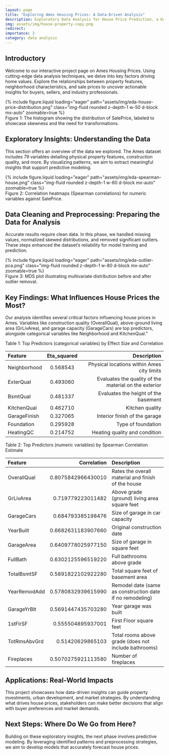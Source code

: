 ```yaml
---
layout: page
title: "Exploring Ames Housing Prices: A Data-Driven Analysis" 
description: Exploratory Data Analysis for House Price Prediction, a Kaggle competition
img: assets/img/house-property-copy.png
redirect: 
importance: 3
category: data analysis 
---
```



## Introductory 

Welcome to our interactive project page on Ames Housing Prices. Using cutting-edge data analysis techniques, we delve into key factors driving home values. Explore the relationships between property features, neighborhood characteristics, and sale prices to uncover actionable insights for buyers, sellers, and industry professionals. 

<div class="col-sm mt-3 mt-md-0">
        {% include figure.liquid loading="eager" path="assets/img/eda-house-price-distribution.png" class="img-fluid rounded z-depth-1 w-50 d-block mx-auto" zoomable=true %}
</div>
<div class="caption">
Figure 1: The histogram showing the distribution of SalePrice, labeled to showcase skewness and the need for transformations.
</div>


## Exploratory Insights: Understanding the Data 

This section offers an overview of the data we explored. The Ames dataset includes 79 variables detailing physical property features, construction quality, and more. By visualizing patterns, we aim to extract meaningful insights that support predictive modeling. 

<div class="col-sm mt-3 mt-md-0">
        {% include figure.liquid loading="eager" path="assets/img/eda-spearman-house.png" class="img-fluid rounded z-depth-1 w-60 d-block mx-auto" zoomable=true %}
</div>
<div class="caption">
Figure 2: Correlation heatmaps (Spearman correlations) for numeric variables against SalePrice.
</div>


## Data Cleaning and Preprocessing: Preparing the Data for Analysis 
Accurate results require clean data. In this phase, we handled missing values, normalized skewed distributions, and removed significant outliers. These steps enhanced the dataset’s reliability for model training and prediction. 

<div class="col-sm mt-3 mt-md-0">
        {% include figure.liquid loading="eager" path="assets/img/eda-outlier-pca.png" class="img-fluid rounded z-depth-1 w-80 d-block mx-auto" zoomable=true %}
</div>
<div class="caption">
Figure 3: MDS plot illustrating multivariate distribution before and after outlier removal. 
</div>

## Key Findings: What Influences House Prices the Most? 
Our analysis identifies several critical factors influencing house prices in Ames. Variables like construction quality (OverallQual), above-ground living area (GrLivArea), and garage capacity (GarageCars) are top predictors, alongside categorical variables like Neighborhood and KitchenQual.”

Table 1: Top Predictors (categorical variables) by Effect Size and Correlation 
<table>
  <thead>
    <tr>
      <th style="text-align:left;">Feature</th>
      <th style="text-align:center;">Eta_squared</th>
      <th style="text-align:right;">Description</th>
    </tr>
  </thead>
  <tbody>
    <tr>
      <td style="text-align:left;">Neighborhood</td>
      <td style="text-align:center;">0.568543</td>
      <td style="text-align:right;">Physical locations within Ames city limits</td>
    </tr>
    <tr>
      <td style="text-align:left;">ExterQual</td>
      <td style="text-align:center;">0.493060</td>
      <td style="text-align:right;">Evaluates the quality of the material on the exterior</td>
    </tr>
    <tr>
      <td style="text-align:left;">BsmtQual</td>
      <td style="text-align:center;">0.481337</td>
      <td style="text-align:right;">Evaluates the height of the basement</td>
    </tr>
    <tr>
      <td style="text-align:left;">KitchenQual</td>
      <td style="text-align:center;">0.462710</td>
      <td style="text-align:right;">Kitchen quality</td>
    </tr>
    <tr>
      <td style="text-align:left;">GarageFinish</td>
      <td style="text-align:center;">0.327065</td>
      <td style="text-align:right;">Interior finish of the garage</td>
    </tr>
    <tr>
      <td style="text-align:left;">Foundation</td>
      <td style="text-align:center;">0.295928</td>
      <td style="text-align:right;">Type of foundation</td>
    </tr>
    <tr>
      <td style="text-align:left;">HeatingQC</td>
      <td style="text-align:center;">0.214752</td>
      <td style="text-align:right;">Heating quality and condition</td>
    </tr>
  </tbody>
</table>


Table 2: Top Predictors (numeric variables) by Spearman Correlation Estimate 

<table>
  <thead>
    <tr>
      <th style="text-align:left;">Feature</th>
      <th style="text-align:right;">Correlation</th>
      <th style="text-align:left;">Description</th>
    </tr>
  </thead>
  <tbody>
    <tr>
      <td style="text-align:left;">OverallQual</td>
      <td style="text-align:right;">0.8075842966430010</td>
      <td style="text-align:left;">Rates the overall material and finish of the house</td>
    </tr>
    <tr>
      <td style="text-align:left;">GrLivArea</td>
      <td style="text-align:right;">0.719779223011482</td>
      <td style="text-align:left;">Above grade (ground) living area square feet</td>
    </tr>
    <tr>
      <td style="text-align:left;">GarageCars</td>
      <td style="text-align:right;">0.684793385198476</td>
      <td style="text-align:left;">Size of garage in car capacity</td>
    </tr>
    <tr>
      <td style="text-align:left;">YearBuilt</td>
      <td style="text-align:right;">0.6682631183907660</td>
      <td style="text-align:left;">Original construction date</td>
    </tr>
    <tr>
      <td style="text-align:left;">GarageArea</td>
      <td style="text-align:right;">0.6409778025977150</td>
      <td style="text-align:left;">Size of garage in square feet</td>
    </tr>
    <tr>
      <td style="text-align:left;">FullBath</td>
      <td style="text-align:right;">0.6302125596519220</td>
      <td style="text-align:left;">Full bathrooms above grade</td>
    </tr>
    <tr>
      <td style="text-align:left;">TotalBsmtSF</td>
      <td style="text-align:right;">0.5891822102922280</td>
      <td style="text-align:left;">Total square feet of basement area</td>
    </tr>
    <tr>
      <td style="text-align:left;">YearRemodAdd</td>
      <td style="text-align:right;">0.5780832939615990</td>
      <td style="text-align:left;">Remodel date (same as construction date if no remodeling)</td>
    </tr>
    <tr>
      <td style="text-align:left;">GarageYrBlt</td>
      <td style="text-align:right;">0.5691447435703280</td>
      <td style="text-align:left;">Year garage was built</td>
    </tr>
    <tr>
      <td style="text-align:left;">1stFlrSF</td>
      <td style="text-align:right;">0.555504895937001</td>
      <td style="text-align:left;">First Floor square feet</td>
    </tr>
    <tr>
      <td style="text-align:left;">TotRmsAbvGrd</td>
      <td style="text-align:right;">0.51420629865103</td>
      <td style="text-align:left;">Total rooms above grade (does not include bathrooms)</td>
    </tr>
    <tr>
      <td style="text-align:left;">Fireplaces</td>
      <td style="text-align:right;">0.5070275921113580</td>
      <td style="text-align:left;">Number of fireplaces</td>
    </tr>
  </tbody>
</table>

## Applications: Real-World Impacts 
This project showcases how data-driven insights can guide property investments, urban development, and market strategies. By understanding what drives house prices, stakeholders can make better decisions that align with buyer preferences and market demands. 

## Next Steps: Where Do We Go from Here? 
Building on these exploratory insights, the next phase involves predictive modeling. By leveraging identified patterns and preprocessing strategies, we aim to develop models that accurately forecast house prices. 
